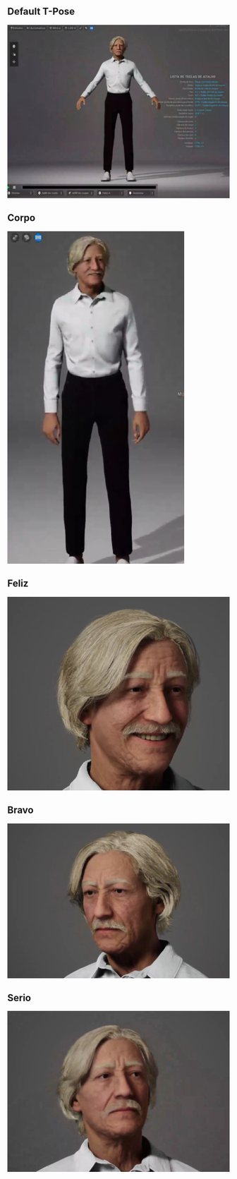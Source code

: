 ## Default T-Pose

<img src="./pics/tpose.png">

## Corpo

<img src="./pics/corpo.png">

## Feliz

<img src="./pics/feliz.png">

## Bravo

<img src="./pics/bravo.png">

## Serio

<img src="./pics/serio.png">